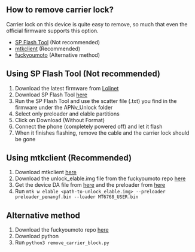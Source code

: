 ## How to remove carrier lock?

Carrier lock on this device is quite easy to remove, so much that even the official firmware supports this option.

* [SP Flash Tool](#using-sp-flash-tool-not-recommended) (Not recommended) 
* [mtkclient](#using-mtkclient-recommended) (Recommended)
* [fuckyoumoto](#alternative-method) (Alternative method)

## Using SP Flash Tool (Not recommended)

1. Download the latest firmware from [Lolinet](https://mirrors.lolinet.com/firmware/lenomola/2023/penangf/official/)
2. Download SP Flash Tool [here](https://github.com/moto-penangf/penangf-sp-flash-tool/releases/tag/0.1)
3. Run the SP Flash Tool and use the scatter file (.txt) you find in the firmware under the APNv_Unlock folder
4. Select only preloader and elable partitions
5. Click on Download (Without Format)
6. Connect the phone (completely powered off) and let it flash
7. When it finishes flashing, remove the cable and the carrier lock should be gone

## Using mtkclient (Recommended)

1. Download mtkclient [here](https://github.com/bkerler/mtkclient/)
2. Download the unlock_elable.img file from the fuckyoumoto repo [here](https://github.com/moto-penangf/fuckyoumoto/raw/refs/heads/main/sources/unlock_elable.img)
3. Get the device DA file from [here](https://github.com/moto-penangf/fuckyoumoto/raw/refs/heads/main/sources/MT6768_USER.bin) and the preloader from [here](https://github.com/moto-penangf/fuckyoumoto/raw/refs/heads/main/sources/preloader_penangf.bin)
3. Run `mtk w elable <path-to-unlock_elable.img> --preloader preloader_penangf.bin --loader MT6768_USER.bin`

## Alternative method

1. Download the fuckyoumoto repo [here](https://github.com/moto-penangf/fuckyoumoto)
2. Download python
3. Run `python3 remove_carrier_block.py`
